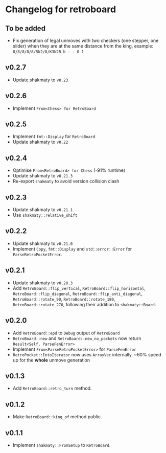 # Changelog for retroboard

## To be added

- Fix generation of legal unmoves with two checkers (one stepper, one slider) when they are at the same distance from the king, example: `8/8/8/8/8/5k2/8/K3N2B b - - 0 1`

## v0.2.7

- Update shakmaty to `v0.23`

## v0.2.6

- Implement `From<Chess> for RetroBoard`

## v0.2.5

- Implement `fmt::Display` for `RetroBoard`
- Update shakmaty to `v0.22`

## v0.2.4

- Optimise `From<RetroBoard> for Chess` (-91% runtime)
- Update shakmaty to `v0.21.3`
- Re-export `shakmaty` to avoid version collision clash

## v0.2.3

- Update shakmaty to `v0.21.1`
- Use `shakmaty::relative_shift`

## v0.2.2

- Update shakmaty to `v0.21.0`
- Implement `Copy`, `fmt::Display` and `std::error::Error` for `ParseRetroPocketError`.

## v0.2.1

- Update shakmaty to `v0.20.3`
- Add `RetroBoard::flip_vertical`, `RetroBoard::flip_horizontal`, `RetroBoard::flip_diagonal`, `RetroBoard::flip_anti_diagonal`, `RetroBoard::rotate_90`, `RetroBoard::rotate_180`, `RetroBoard::rotate_270`, following their addition to `shakmaty::Board`.

## v0.2.0

- Add `RetroBoard::epd` to `Debug` output of `RetroBoard`
- `RetroBoard::new` and `RetroBoard::new_no_pockets` now return `Result<Self, ParseFenError>`
- Implement `From<ParseRetroPocketError>` for `ParseFenError`
- `RetroPocket::IntoIterator` now uses `ArrayVec` internally. \~60% speed up for the **whole** unmove generation

## v0.1.3

- Add `RetroBoard::retro_turn` method.

## v0.1.2

- Make `RetroBoard::king_of` method public.

## v0.1.1

- Implement `shakmaty::FromSetup` to `RetroBoard`.